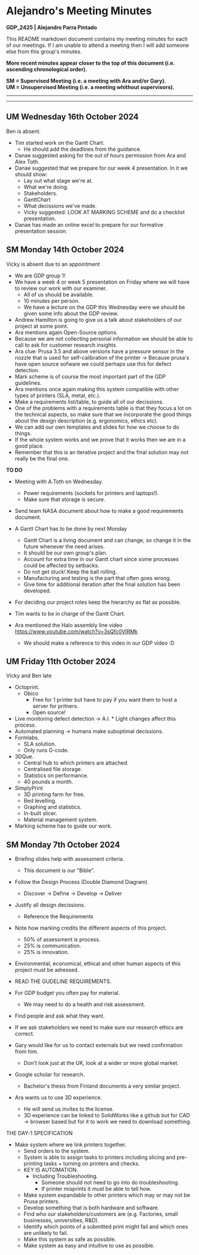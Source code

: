 # Alejandro's Meeting Minutes
**GDP_2425 | Alejandro Parra Pintado**

This README markdown document contains my meeting minutes for each of our meetings. If I am unable to attend a meeting then I will add someone else from this group's minutes.

**More recent minutes appear closer to the top of this document (i.e. ascending chronological order).**

**SM = Supervised Meeting (i.e. a meeting with Ara and/or Gary).**
<br>
**UM = Unsupervised Meeting (i.e. a meeting whithout supervisors).**
___
___


## UM Wednesday 16th October 2024
Ben is absent.
* Tim started work on the Gantt Chart.
    * He should add the deadlines from the guidance.
* Danae suggested asking for the out of hours permission from Ara and Alex Toth.
* Danae suggested that we prepare for our week 4 presentation. In it we should show:
    * Lay out what stage we're at.
    * What we're doing.
    * Stakeholders.
    * GanttChart
    * What decissions we've made.
    * Vicky suggested: LOOK AT MARKING SCHEME and do a checklist presentation.
* Danae has made an online excel to prepare for our formative presentation session.

## SM Monday 14th October 2024
Vicky is absent due to an appointment

* We are GDP group 1!
* We have a week 4 or week 5 presentation on Friday where we will have to review our work with our examiner.
    * All of us should be available.
    * 10 minutes per person.
    * We have a lecture on the GDP this Wednesday were we should be given some info about the GDP review.
* Andrew Hamilton is going to give us a talk about stakeholders of our project at some point.
* Ara mentions again Open-Source options.
* Because we are not collecting personal information we should be able to call to ask for customer research insights.
* Ara clue: Prusa 3.5 and above versions have a pressure sensor in the nozzle that is used for self-calibration of the printer -> Because prusa's have open source sofware we could perhaps use this for defect detection.
* Mark scheme is of course the most important part of the GDP guidelines.
* Ara mentions once again making this system compatible with other types of printers (SLA, metal, etc.).
* Make a requirements list/table, to guide all of our decissions.
* One of the problems with a requirements table is that they focus a lot on the technical aspects, so make sure that we incorporate the good things about the design description (e.g. ergonomics, ethics etc).
* We can add our own templates and slides for how we choose to do things.
* If the whole system works and we prove that it works then we are in a good place.
* Remember that this is an iterative project and the final solution may not really be the final one.

**TO DO**
* Meeting with A.Toth on Wednesday.
    * Power requirements (sockets for printers and laptops!).
    * Make sure that storage is secure.
* Send team NASA document about how to make a good requirements document.
* A Gantt Chart has to be done by next Monday
    * Gantt Chart is a living document and can change, so change it in the future whenever the need arises.
    * It should be our own group's plan.
    * Account for extra time in our Gantt chart since some processes could be affected by setbacks.
    * Do not get stuck! Keep the ball rolling.
    * Manufacturing and testing is the part that often goes wrong.
    * Give time for additional iteration after the final solution has been developed.
* For deciding our project roles keep the hierarchy as flat as possible.
* Tim wants to be in charge of the Gantt Chart.

* Ara mentioned the Halo assembly line video https://www.youtube.com/watch?v=3sQfc0VIRMk
    * We should make a reference to this video in our GDP video :D

## UM Friday 11th October 2024
Vicky and Ben late

* Octoprint.
    * Obico
        * Free for 1 printer but have to pay if you want them to host a server for pritners.
        * Open source!
* Live monitoring defect detection -> A.I.
        * Light changes affect this process.
* Automated planning -> humans make suboptimal decissions.
* Formlabs.
    * SLA solution.
    * Only runs G-code.
* 3DQue.
    * Central hub to which printers are attached.
    * Centralised file storage.
    * Statistics on performance.
    * 40 pounds a month.
* SimplyPrint
    * 3D printing farm for free.
    * Bed levelling.
    * Graphing and statistics.
    * In-built slicer.
    * Material management system.
* Marking scheme has to guide our work.

## SM Monday 7th October 2024
* Briefing slides help with assessment criteria.
    * This document is our "Bible".

* Follow the Design Process (Double Diamond Diagram)
    * Discover -> Define -> Develop -> Deliver

* Justify all design decissions. 
    * Reference the Requirements
    
* Note how marking credits the different aspects of this project.
    * 50% of assessment is process.
    * 25% is communication.
    * 25% is innovation.

* Environmental, economical, ethical and other human aspects of this project must be adressed.

* READ THE GUDELINE REQUIREMENTS.

* For GDP budget you often pay for material.
    * We may need to do a health and risk assessment.

*   Find people and ask what they want.

*   If we ask stakeholders we need to make sure our research ethics are correct.

* Gary would like for us to contact externals but we need confirmation from him.
    * Don't look just at the UK, look at a wider or more global market.

*   Google scholar for research.
    * Bachelor's thesis from Finland documents a very similar project.

*   Ara wants us to use 3D experience.
    * He will send us invites to the license.
    * 3D experience can be linked to SolidWorks like a github but for CAD -> browser based but for it to work we need to download something.


THE DAY-1 SPECIFICATION

* Make system where we link printers together.
    * Send orders to the system.
    * System is able to assign tasks to printers including slicing and pre-printing tasks + turning on printers and checks.
    * KEY IS AUTOMATION.
        * Including Troubleshooting.
            * Someone should not need to go into do troubleshooting.
            * If printer misprints it must be able to tell how.
    * Make system expandable to other printers which may or may not be Prusa printers.
    * Develop something that is both hardware and software.
    * Find who our stakeholders/customers are (e.g. Factories, small businesses, universities, R&D).
    * Identify which points of a submitted print might fail and which ones are unlikely to fail.
    * Make this system as safe as possible.
    * Make system as easy and intuitive to use as possible.

